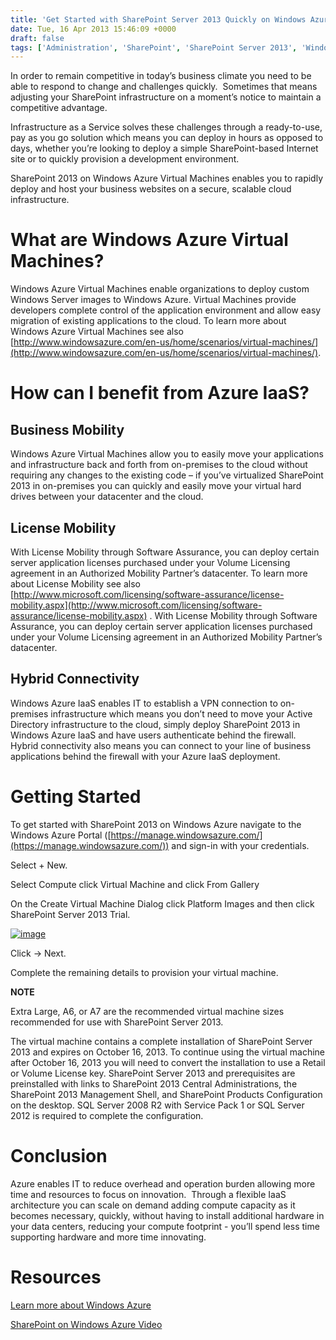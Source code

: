 ```yaml
---
title: 'Get Started with SharePoint Server 2013 Quickly on Windows Azure'
date: Tue, 16 Apr 2013 15:46:09 +0000
draft: false
tags: ['Administration', 'SharePoint', 'SharePoint Server 2013', 'Windows Azure']
---
```


In order to remain competitive in today’s business climate you need to be able to respond to change and challenges quickly.  Sometimes that means adjusting your SharePoint infrastructure on a moment’s notice to maintain a competitive advantage.

Infrastructure as a Service solves these challenges through a ready-to-use, pay as you go solution which means you can deploy in hours as opposed to days, whether you’re looking to deploy a simple SharePoint-based Internet site or to quickly provision a development environment.

SharePoint 2013 on Windows Azure Virtual Machines enables you to rapidly deploy and host your business websites on a secure, scalable cloud infrastructure.

What are Windows Azure Virtual Machines?
========================================

Windows Azure Virtual Machines enable organizations to deploy custom Windows Server images to Windows Azure. Virtual Machines provide developers complete control of the application environment and allow easy migration of existing applications to the cloud. To learn more about Windows Azure Virtual Machines see also [http://www.windowsazure.com/en-us/home/scenarios/virtual-machines/](http://www.windowsazure.com/en-us/home/scenarios/virtual-machines/).

How can I benefit from Azure IaaS?
==================================

Business Mobility
-----------------

Windows Azure Virtual Machines allow you to easily move your applications and infrastructure back and forth from on-premises to the cloud without requiring any changes to the existing code – if you’ve virtualized SharePoint 2013 in on-premises you can quickly and easily move your virtual hard drives between your datacenter and the cloud.

License Mobility
----------------

With License Mobility through Software Assurance, you can deploy certain server application licenses purchased under your Volume Licensing agreement in an Authorized Mobility Partner’s datacenter. To learn more about License Mobility see also [http://www.microsoft.com/licensing/software-assurance/license-mobility.aspx](http://www.microsoft.com/licensing/software-assurance/license-mobility.aspx) . With License Mobility through Software Assurance, you can deploy certain server application licenses purchased under your Volume Licensing agreement in an Authorized Mobility Partner’s datacenter.

Hybrid Connectivity
-------------------

Windows Azure IaaS enables IT to establish a VPN connection to on-premises infrastructure which means you don’t need to move your Active Directory infrastructure to the cloud, simply deploy SharePoint 2013 in Windows Azure IaaS and have users authenticate behind the firewall.  Hybrid connectivity also means you can connect to your line of business applications behind the firewall with your Azure IaaS deployment.

Getting Started
===============

To get started with SharePoint 2013 on Windows Azure navigate to the Windows Azure Portal ([https://manage.windowsazure.com/](https://manage.windowsazure.com/)) and sign-in with your credentials.

Select + New.

Select Compute click Virtual Machine and click From Gallery

On the Create Virtual Machine Dialog click Platform Images and then click SharePoint Server 2013 Trial.

[![image](https://msdnshared.blob.core.windows.net/media/TNBlogsFS/prod.evol.blogs.technet.com/CommunityServer.Blogs.Components.WeblogFiles/00/00/00/48/65/metablogapi/2335.image_thumb_5AFD93E3.png "image")](https://msdnshared.blob.core.windows.net/media/TNBlogsFS/prod.evol.blogs.technet.com/CommunityServer.Blogs.Components.WeblogFiles/00/00/00/48/65/metablogapi/8512.image_1B9FE053.png)

Click -> Next.

Complete the remaining details to provision your virtual machine.

**NOTE**

Extra Large, A6, or A7 are the recommended virtual machine sizes recommended for use with SharePoint Server 2013.

The virtual machine contains a complete installation of SharePoint Server 2013 and expires on October 16, 2013. To continue using the virtual machine after October 16, 2013 you will need to convert the installation to use a Retail or Volume License key. SharePoint Server 2013 and prerequisites are preinstalled with links to SharePoint 2013 Central Administrations, the SharePoint 2013 Management Shell, and SharePoint Products Configuration on the desktop. SQL Server 2008 R2 with Service Pack 1 or SQL Server 2012 is required to complete the configuration.

Conclusion
==========

Azure enables IT to reduce overhead and operation burden allowing more time and resources to focus on innovation.  Through a flexible IaaS architecture you can scale on demand adding compute capacity as it becomes necessary, quickly, without having to install additional hardware in your data centers, reducing your compute footprint - you’ll spend less time supporting hardware and more time innovating.

Resources
=========

[Learn more about Windows Azure](http://www.windowsazure.com/en-us/)

[SharePoint on Windows Azure Video](http://go.microsoft.com/fwlink/?LinkID=288779&clcid=0x409)